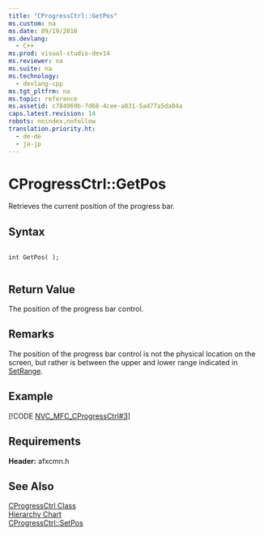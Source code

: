 ```yaml
---
title: "CProgressCtrl::GetPos"
ms.custom: na
ms.date: 09/19/2016
ms.devlang: 
  - C++
ms.prod: visual-studio-dev14
ms.reviewer: na
ms.suite: na
ms.technology: 
  - devlang-cpp
ms.tgt_pltfrm: na
ms.topic: reference
ms.assetid: c784969b-7d68-4cee-a031-5ad77a5da04a
caps.latest.revision: 14
robots: noindex,nofollow
translation.priority.ht: 
  - de-de
  - ja-jp
---
```

# CProgressCtrl::GetPos
Retrieves the current position of the progress bar.  
  
## Syntax  
  
```  
  
int GetPos( );  
  
```  
  
## Return Value  
 The position of the progress bar control.  
  
## Remarks  
 The position of the progress bar control is not the physical location on the screen, but rather is between the upper and lower range indicated in [SetRange](../vs140/CProgressCtrl--SetRange.md).  
  
## Example  
 [!CODE [NVC_MFC_CProgressCtrl#3](../CodeSnippet/VS_Snippets_Cpp/NVC_MFC_CProgressCtrl#3)]  
  
## Requirements  
 **Header:** afxcmn.h  
  
## See Also  
 [CProgressCtrl Class](../vs140/CProgressCtrl-Class.md)   
 [Hierarchy Chart](../vs140/Hierarchy-Chart.md)   
 [CProgressCtrl::SetPos](../vs140/CProgressCtrl--SetPos.md)